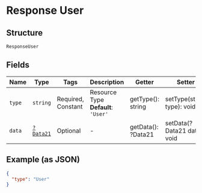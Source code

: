 
# Response User

## Structure

`ResponseUser`

## Fields

| Name | Type | Tags | Description | Getter | Setter |
|  --- | --- | --- | --- | --- | --- |
| `type` | `string` | Required, Constant | Resource Type<br>**Default**: `'User'` | getType(): string | setType(string type): void |
| `data` | [`?Data21`](../../doc/models/data-21.md) | Optional | - | getData(): ?Data21 | setData(?Data21 data): void |

## Example (as JSON)

```json
{
  "type": "User"
}
```

